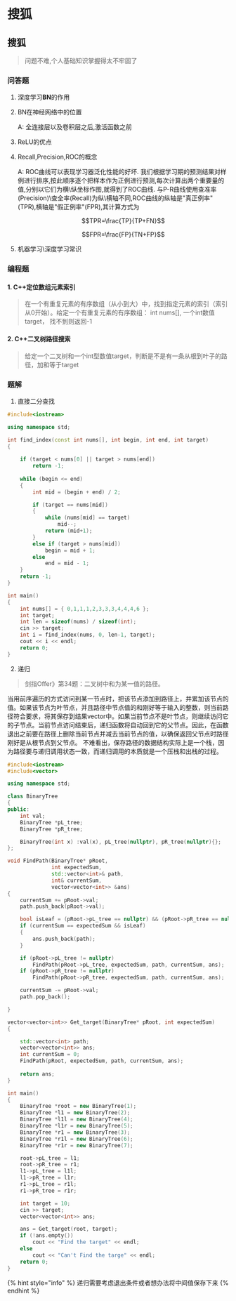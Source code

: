 # 搜狐

## 搜狐

> 问题不难,个人基础知识掌握得太不牢固了

### 问答题

1. 深度学习**BN**的作用
2. BN在神经网络中的位置

   A: 全连接层以及卷积层之后,激活函数之前

3. ReLU的优点
4. Recall,Precision,ROC的概念

   A: ROC曲线可以表现学习器泛化性能的好坏. 我们根据学习期的预测结果对样例进行排序,按此顺序逐个把样本作为正例进行预测,每次计算出两个重要量的值,分别以它们为横\纵坐标作图,就得到了ROC曲线. 与P-R曲线使用查准率\(Precision\)\查全率\(Recall\)为纵\横轴不同,ROC曲线的纵轴是"真正例率"\(TPR\),横轴是"假正例率"\(FPR\),其计算方式为

   $$TPR=\frac{TP}{TP+FN}$$

   $$FPR=\frac{FP}{TN+FP}$$

5. 机器学习\深度学习常识

### 编程题

#### 1. C++定位数组元素索引

> 在一个有重复元素的有序数组（从小到大）中，找到指定元素的索引（索引从0开始）。给定一个有重复元素的有序数组： int nums\[\], 一个int数值 target， 找不到则返回-1

#### 2. C++二叉树路径搜索

> 给定一个二叉树和一个int型数值target，判断是不是有一条从根到叶子的路径，加和等于target

### 题解

1. 直接二分查找

```cpp
#include<iostream>

using namespace std;

int find_index(const int nums[], int begin, int end, int target)
{
	
	if (target < nums[0] || target > nums[end])
		return -1;
	
	while (begin <= end)
	{
		int mid = (begin + end) / 2;

		if (target == nums[mid])
		{
			while (nums[mid] == target)
				mid--;
			return (mid+1);
		}
		else if (target > nums[mid])
			begin = mid + 1;
		else
			end = mid - 1;
	}
	return -1;
}

int main()
{
	int nums[] = { 0,1,1,1,2,3,3,3,4,4,4,6 };
	int target;
	int len = sizeof(nums) / sizeof(int);
	cin >> target;
	int i = find_index(nums, 0, len-1, target);
	cout << i << endl;
	return 0;
}
```

2. 递归

> 剑指Offer》第34题：二叉树中和为某一值的路径。

当用前序遍历的方式访问到某一节点时，把该节点添加到路径上，并累加该节点的值。如果该节点为叶节点，并且路径中节点值的和刚好等于输入的整数，则当前路径符合要求，将其保存到结果vector中。如果当前节点不是叶节点，则继续访问它的子节点。当前节点访问结束后，递归函数将自动回到它的父节点。因此，在函数退出之前要在路径上删除当前节点并减去当前节点的值，以确保返回父节点时路径刚好是从根节点到父节点。 不难看出，保存路径的数据结构实际上是一个栈，因为路径要与递归调用状态一致，而递归调用的本质就是一个压栈和出栈的过程。

```cpp
#include<iostream>
#include<vector>

using namespace std;

class BinaryTree
{
public:
	int val;
	BinaryTree *pL_tree;
	BinaryTree *pR_tree;

	BinaryTree(int x) :val(x), pL_tree(nullptr), pR_tree(nullptr){};
};

void FindPath(BinaryTree* pRoot, 
			  int expectedSum, 
			  std::vector<int>& path, 
			  int& currentSum,
			  vector<vector<int>> &ans)
{
	currentSum += pRoot->val;
	path.push_back(pRoot->val);

	bool isLeaf = (pRoot->pL_tree == nullptr) && (pRoot->pR_tree == nullptr);
	if (currentSum == expectedSum && isLeaf)
	{
		ans.push_back(path);
	}

	if (pRoot->pL_tree != nullptr)
		FindPath(pRoot->pL_tree, expectedSum, path, currentSum, ans);
	if (pRoot->pR_tree != nullptr)
		FindPath(pRoot->pR_tree, expectedSum, path, currentSum, ans);

	currentSum -= pRoot->val;
	path.pop_back();

}

vector<vector<int>> Get_target(BinaryTree* pRoot, int expectedSum)
{

	std::vector<int> path;
	vector<vector<int>> ans;
	int currentSum = 0;
	FindPath(pRoot, expectedSum, path, currentSum, ans);
	
	return ans;
}

int main()
{
	BinaryTree *root = new BinaryTree(1);
	BinaryTree *l1 = new BinaryTree(2);
	BinaryTree *l1l = new BinaryTree(4);
	BinaryTree *l1r = new BinaryTree(5);
	BinaryTree *r1 = new BinaryTree(3);
	BinaryTree *r1l = new BinaryTree(6);
	BinaryTree *r1r = new BinaryTree(7);

	root->pL_tree = l1;
	root->pR_tree = r1;
	l1->pL_tree = l1l;
	l1->pR_tree = l1r;
	r1->pL_tree = r1l;
	r1->pR_tree = r1r;

	int target = 10;
	cin >> target;
	vector<vector<int>> ans;

	ans = Get_target(root, target);
	if (!ans.empty())
		cout << "Find the target" << endl;
	else
		cout << "Can't Find the targe" << endl;
	return 0;
}
```

{% hint style="info" %}
递归需要考虑退出条件或者想办法将中间值保存下来
{% endhint %}

